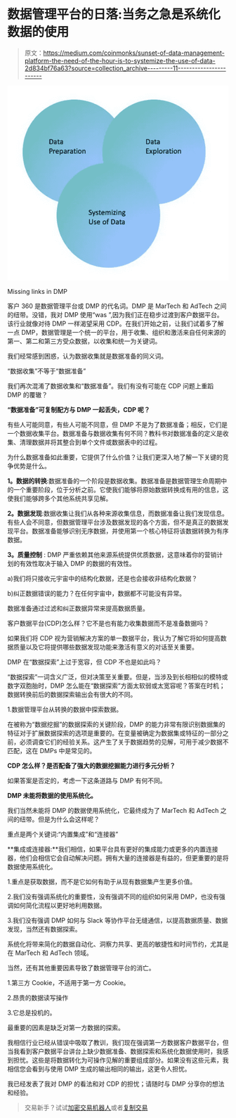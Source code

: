 # 数据管理平台的日落:当务之急是系统化数据的使用

> 原文：<https://medium.com/coinmonks/sunset-of-data-management-platform-the-need-of-the-hour-is-to-systemize-the-use-of-data-2d834bf76a63?source=collection_archive---------11----------------------->

![](img/a9155cf5c6e5852f245b1460aa0c872f.png)

Missing links in DMP

客户 360 是数据管理平台或 DMP 的代名词。DMP 是 MarTech 和 AdTech 之间的纽带。没错，我对 DMP 使用“was ”,因为我们正在稳步过渡到客户数据平台。该行业就像对待 DMP 一样渴望采用 CDP。在我们开始之前，让我们试着多了解一点 DMP，数据管理是一个统一的平台，用于收集、组织和激活来自任何来源的第一、第二和第三方受众数据，以收集和统一为关键词。

我们经常感到困惑，认为数据收集就是数据准备的同义词。

“数据收集”不等于“数据准备”

我们再次混淆了数据收集和“数据准备”。我们有没有可能在 CDP 问题上重蹈 DMP 的覆辙？

**“数据准备”可复制配方与 DMP 一起丢失，CDP 呢？**

有些人可能同意，有些人可能不同意，但 DMP 不是为了数据准备；相反，它们是一个数据收集平台。数据准备与数据收集有何不同？教科书对数据准备的定义是收集、清理数据并将其整合到单个文件或数据表中的过程。

为什么数据准备如此重要，它提供了什么价值？让我们更深入地了解一下关键的竞争优势是什么。

**1。数据的转换**:数据准备的一个阶段是数据收集。数据准备是数据管理生命周期中的一个重要阶段，位于分析之前。它使我们能够将原始数据转换成有用的信息，这使我们能够跨多个其他系统共享见解。

**2。数据发现**:数据收集让我们从各种来源收集信息，而数据准备让我们发现信息。有些人会不同意，但数据管理平台涉及数据发现的各个方面，但不是真正的数据发现平台。数据准备能够识别无序数据，并使用第一个核心特征将该数据转换为有序数据。

**3。质量控制** : DMP 严重依赖其他来源系统提供优质数据，这意味着你的营销计划的有效性取决于输入 DMP 的数据的有效性。

a)我们将只接收元宇宙中的结构化数据，还是也会接收非结构化数据？

b)纠正数据错误的能力？在任何宇宙中，数据都不可能没有异常。

数据准备通过过滤和纠正数据异常来提高数据质量。

客户数据平台(CDP)怎么样？它不是也有能力收集数据而不是准备数据吗？

如果我们将 CDP 视为营销解决方案的单一数据平台，我认为了解它将如何提高数据质量以及它将提供哪些数据发现功能来激活有意义的对话至关重要。

DMP 在“数据探索”上过于宽容，但 CDP 不也是如此吗？

“数据探索”一词含义广泛，但对决策至关重要。但是，当涉及到长相相似的模特或数字双胞胎时，DMP 怎么能在“数据探索”方面太软弱或太宽容呢？答案在时机；数据转换前后的数据探索输出会有很大的不同。

1.数据管理平台从转换的数据中探索数据。

在被称为“数据挖掘”的数据探索的关键阶段，DMP 的能力非常有限识别数据集的特征对于扩展数据探索的选项是重要的。在变量被确定为数据集或特征的一部分之前，必须调查它们的经验关系。这产生了关于数据趋势的见解，可用于减少数据不匹配，这在 DMPs 中是常见的。

**CDP 怎么样？是否配备了强大的数据挖掘能力进行多元分析？**

如果答案是否定的，考虑一下这条道路与 DMP 有何不同。

**DMP 未能将数据的使用系统化。**

我们当然未能将 DMP 的数据使用系统化，它最终成为了 MarTech 和 AdTech 之间的纽带。但是为什么会这样呢？

重点是两个关键词:“内置集成”和“连接器”

**集成或连接器:**我们相信，如果平台具有更好的集成能力或更多的内置连接器，他们会相信它会自动解决问题。拥有大量的连接器是有益的，但更重要的是将数据使用系统化。

1.重点是获取数据，而不是它如何有助于从现有数据集产生更多价值。

2.我们没有强调系统化的重要性，没有强调不同的组织如何采用 DMP，也没有强调如何简化流程以更好地利用数据。

3.我们没有强调 DMP 如何与 Slack 等协作平台无缝通信，以提高数据质量、数据发现，当然还有数据探索。

系统化将带来简化的数据自动化、洞察力共享、更高的敏捷性和时间节约，尤其是在 MarTech 和 AdTech 领域。

当然，还有其他重要因素导致了数据管理平台的消亡。

1.第三方 Cookie，不适用于第一方 Cookie。

2.昂贵的数据读写操作

3.它总是投机的。

最重要的因素是缺乏对第一方数据的探索。

我相信行业已经从错误中吸取了教训，我们现在强调第一方数据客户数据平台，但当我看到客户数据平台讲台上缺少数据准备、数据探索和系统化数据使用时，我感到担忧。这些是将数据转化为可操作见解的重要组成部分。如果没有这些元素，我相信您会看到与使用 DMP 生成的输出相同的输出，这更令人担忧。

我已经发表了我对 DMP 的看法和对 CDP 的担忧；请随时与 DMP 分享你的想法和经验。

> 交易新手？试试[加密交易机器人](/coinmonks/crypto-trading-bot-c2ffce8acb2a)或者[复制交易](/coinmonks/top-10-crypto-copy-trading-platforms-for-beginners-d0c37c7d698c)